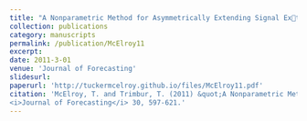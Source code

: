 ```yaml
---
title: "A Nonparametric Method for Asymmetrically Extending Signal Extraction Filters"
collection: publications
category: manuscripts
permalink: /publication/McElroy11
excerpt: 
date: 2011-3-01
venue: 'Journal of Forecasting'
slidesurl: 
paperurl: 'http://tuckermcelroy.github.io/files/McElroy11.pdf'
citation: 'McElroy, T. and Trimbur, T. (2011) &quot;A Nonparametric Method for Asymmetrically Extending Signal Extraction Filters.&quot; 
<i>Journal of Forecasting</i> 30, 597-621.'
---
```

